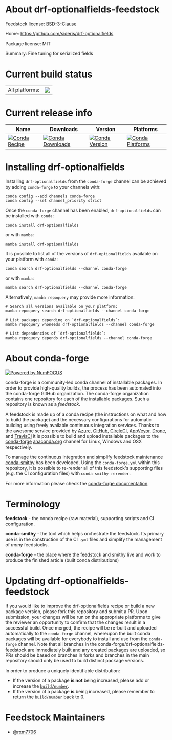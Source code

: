 About drf-optionalfields-feedstock
==================================

Feedstock license: [BSD-3-Clause](https://github.com/conda-forge/drf-optionalfields-feedstock/blob/main/LICENSE.txt)

Home: https://github.com/sideris/drf-optionalfields

Package license: MIT

Summary: Fine tuning for serialized fields

Current build status
====================


<table><tr><td>All platforms:</td>
    <td>
      <a href="https://dev.azure.com/conda-forge/feedstock-builds/_build/latest?definitionId=18311&branchName=main">
        <img src="https://dev.azure.com/conda-forge/feedstock-builds/_apis/build/status/drf-optionalfields-feedstock?branchName=main">
      </a>
    </td>
  </tr>
</table>

Current release info
====================

| Name | Downloads | Version | Platforms |
| --- | --- | --- | --- |
| [![Conda Recipe](https://img.shields.io/badge/recipe-drf--optionalfields-green.svg)](https://anaconda.org/conda-forge/drf-optionalfields) | [![Conda Downloads](https://img.shields.io/conda/dn/conda-forge/drf-optionalfields.svg)](https://anaconda.org/conda-forge/drf-optionalfields) | [![Conda Version](https://img.shields.io/conda/vn/conda-forge/drf-optionalfields.svg)](https://anaconda.org/conda-forge/drf-optionalfields) | [![Conda Platforms](https://img.shields.io/conda/pn/conda-forge/drf-optionalfields.svg)](https://anaconda.org/conda-forge/drf-optionalfields) |

Installing drf-optionalfields
=============================

Installing `drf-optionalfields` from the `conda-forge` channel can be achieved by adding `conda-forge` to your channels with:

```
conda config --add channels conda-forge
conda config --set channel_priority strict
```

Once the `conda-forge` channel has been enabled, `drf-optionalfields` can be installed with `conda`:

```
conda install drf-optionalfields
```

or with `mamba`:

```
mamba install drf-optionalfields
```

It is possible to list all of the versions of `drf-optionalfields` available on your platform with `conda`:

```
conda search drf-optionalfields --channel conda-forge
```

or with `mamba`:

```
mamba search drf-optionalfields --channel conda-forge
```

Alternatively, `mamba repoquery` may provide more information:

```
# Search all versions available on your platform:
mamba repoquery search drf-optionalfields --channel conda-forge

# List packages depending on `drf-optionalfields`:
mamba repoquery whoneeds drf-optionalfields --channel conda-forge

# List dependencies of `drf-optionalfields`:
mamba repoquery depends drf-optionalfields --channel conda-forge
```


About conda-forge
=================

[![Powered by
NumFOCUS](https://img.shields.io/badge/powered%20by-NumFOCUS-orange.svg?style=flat&colorA=E1523D&colorB=007D8A)](https://numfocus.org)

conda-forge is a community-led conda channel of installable packages.
In order to provide high-quality builds, the process has been automated into the
conda-forge GitHub organization. The conda-forge organization contains one repository
for each of the installable packages. Such a repository is known as a *feedstock*.

A feedstock is made up of a conda recipe (the instructions on what and how to build
the package) and the necessary configurations for automatic building using freely
available continuous integration services. Thanks to the awesome service provided by
[Azure](https://azure.microsoft.com/en-us/services/devops/), [GitHub](https://github.com/),
[CircleCI](https://circleci.com/), [AppVeyor](https://www.appveyor.com/),
[Drone](https://cloud.drone.io/welcome), and [TravisCI](https://travis-ci.com/)
it is possible to build and upload installable packages to the
[conda-forge](https://anaconda.org/conda-forge) [anaconda.org](https://anaconda.org/)
channel for Linux, Windows and OSX respectively.

To manage the continuous integration and simplify feedstock maintenance
[conda-smithy](https://github.com/conda-forge/conda-smithy) has been developed.
Using the ``conda-forge.yml`` within this repository, it is possible to re-render all of
this feedstock's supporting files (e.g. the CI configuration files) with ``conda smithy rerender``.

For more information please check the [conda-forge documentation](https://conda-forge.org/docs/).

Terminology
===========

**feedstock** - the conda recipe (raw material), supporting scripts and CI configuration.

**conda-smithy** - the tool which helps orchestrate the feedstock.
                   Its primary use is in the construction of the CI ``.yml`` files
                   and simplify the management of *many* feedstocks.

**conda-forge** - the place where the feedstock and smithy live and work to
                  produce the finished article (built conda distributions)


Updating drf-optionalfields-feedstock
=====================================

If you would like to improve the drf-optionalfields recipe or build a new
package version, please fork this repository and submit a PR. Upon submission,
your changes will be run on the appropriate platforms to give the reviewer an
opportunity to confirm that the changes result in a successful build. Once
merged, the recipe will be re-built and uploaded automatically to the
`conda-forge` channel, whereupon the built conda packages will be available for
everybody to install and use from the `conda-forge` channel.
Note that all branches in the conda-forge/drf-optionalfields-feedstock are
immediately built and any created packages are uploaded, so PRs should be based
on branches in forks and branches in the main repository should only be used to
build distinct package versions.

In order to produce a uniquely identifiable distribution:
 * If the version of a package **is not** being increased, please add or increase
   the [``build/number``](https://docs.conda.io/projects/conda-build/en/latest/resources/define-metadata.html#build-number-and-string).
 * If the version of a package **is** being increased, please remember to return
   the [``build/number``](https://docs.conda.io/projects/conda-build/en/latest/resources/define-metadata.html#build-number-and-string)
   back to 0.

Feedstock Maintainers
=====================

* [@rxm7706](https://github.com/rxm7706/)

